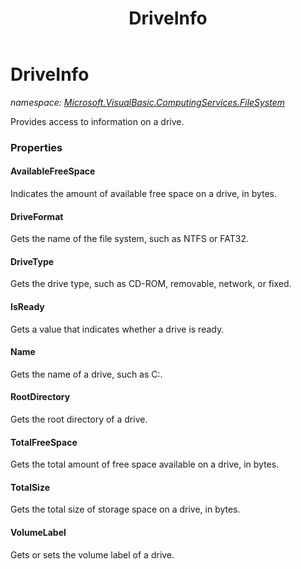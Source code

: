﻿---
title: DriveInfo
---

# DriveInfo
_namespace: [Microsoft.VisualBasic.ComputingServices.FileSystem](N-Microsoft.VisualBasic.ComputingServices.FileSystem.html)_

Provides access to information on a drive.



### Properties

#### AvailableFreeSpace
Indicates the amount of available free space on a drive, in bytes.
#### DriveFormat
Gets the name of the file system, such as NTFS or FAT32.
#### DriveType
Gets the drive type, such as CD-ROM, removable, network, or fixed.
#### IsReady
Gets a value that indicates whether a drive is ready.
#### Name
Gets the name of a drive, such as C:\.
#### RootDirectory
Gets the root directory of a drive.
#### TotalFreeSpace
Gets the total amount of free space available on a drive, in bytes.
#### TotalSize
Gets the total size of storage space on a drive, in bytes.
#### VolumeLabel
Gets or sets the volume label of a drive.

